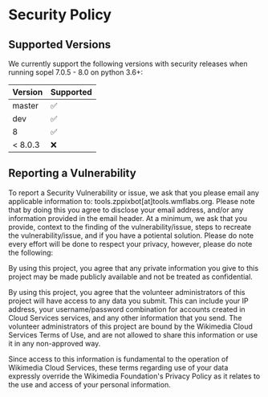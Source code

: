 # Security Policy

## Supported Versions

We currently support the following versions with security releases when running sopel 7.0.5 - 8.0 on python 3.6+:

| Version | Supported          |
| ------- | ------------------ |
| master  | :white_check_mark: |
| dev     | :white_check_mark: |
| 8       | :white_check_mark: |
| < 8.0.3 | :x:                |

## Reporting a Vulnerability

To report a Security Vulnerability or issue, we ask that you please email any applicable information to: tools.zppixbot[at]tools.wmflabs.org. 
Please note that by doing this you agree to disclose your email address, and/or any information provided in the email header. 
At a minimum, we ask that you provide, context to the finding of the vulnerability/issue, steps to recreate the vulnerability/issue, and if you have a potiental solution.
Please do note every effort will be done to respect your privacy, however, please do note the following:

By using this project, you agree that any private information you give to this project may be made publicly available and not be treated as confidential.

By using this project, you agree that the volunteer administrators of this project will have access to any data you submit. This can include your IP address, your username/password combination for accounts created in Cloud Services services, and any other information that you send. The volunteer administrators of this project are bound by the Wikimedia Cloud Services Terms of Use, and are not allowed to share this information or use it in any non-approved way.

Since access to this information is fundamental to the operation of Wikimedia Cloud Services, these terms regarding use of your data expressly override the Wikimedia Foundation's Privacy Policy as it relates to the use and access of your personal information.
